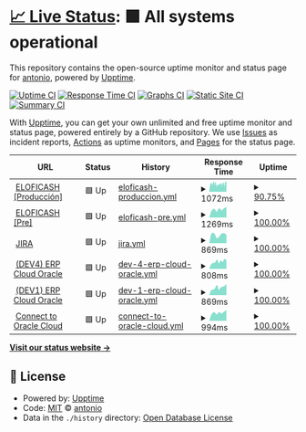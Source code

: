 # [📈 Live Status](https://4ht0h10.github.io/upptime): <!--live status--> **🟩 All systems operational**

This repository contains the open-source uptime monitor and status page for [antonio](https://4ht0h10.github.io/antonio-web/), powered by [Upptime](https://github.com/upptime/upptime).

[![Uptime CI](https://github.com/4ht0h10/upptime/workflows/Uptime%20CI/badge.svg)](https://github.com/4ht0h10/upptime/actions?query=workflow%3A%22Uptime+CI%22)
[![Response Time CI](https://github.com/4ht0h10/upptime/workflows/Response%20Time%20CI/badge.svg)](https://github.com/4ht0h10/upptime/actions?query=workflow%3A%22Response+Time+CI%22)
[![Graphs CI](https://github.com/4ht0h10/upptime/workflows/Graphs%20CI/badge.svg)](https://github.com/4ht0h10/upptime/actions?query=workflow%3A%22Graphs+CI%22)
[![Static Site CI](https://github.com/4ht0h10/upptime/workflows/Static%20Site%20CI/badge.svg)](https://github.com/4ht0h10/upptime/actions?query=workflow%3A%22Static+Site+CI%22)
[![Summary CI](https://github.com/4ht0h10/upptime/workflows/Summary%20CI/badge.svg)](https://github.com/4ht0h10/upptime/actions?query=workflow%3A%22Summary+CI%22)

With [Upptime](https://upptime.js.org), you can get your own unlimited and free uptime monitor and status page, powered entirely by a GitHub repository. We use [Issues](https://github.com/4ht0h10/upptime/issues) as incident reports, [Actions](https://github.com/4ht0h10/upptime/actions) as uptime monitors, and [Pages](https://4ht0h10.github.io/upptime) for the status page.

<!--start: status pages-->
<!-- This summary is generated by Upptime (https://github.com/upptime/upptime) -->
<!-- Do not edit this manually, your changes will be overwritten -->
<!-- prettier-ignore -->
| URL | Status | History | Response Time | Uptime |
| --- | ------ | ------- | ------------- | ------ |
| <img alt="" src="http://www.google.com/s2/favicons?domain=covline.es" height="13"> [ELOFICASH [Producción]](https://prosegur.covline.es/ELOFICASH_PROSEGUR) | 🟩 Up | [eloficash-produccion.yml](https://github.com/4ht0h10/upptime/commits/HEAD/history/eloficash-produccion.yml) | <details><summary><img alt="Response time graph" src="./graphs/eloficash-produccion/response-time-week.png" height="20"> 1072ms</summary><br><a href="https://4ht0h10.github.io/upptime/history/eloficash-produccion"><img alt="Response time 1037" src="https://img.shields.io/endpoint?url=https%3A%2F%2Fraw.githubusercontent.com%2F4ht0h10%2Fupptime%2FHEAD%2Fapi%2Feloficash-produccion%2Fresponse-time.json"></a><br><a href="https://4ht0h10.github.io/upptime/history/eloficash-produccion"><img alt="24-hour response time 1181" src="https://img.shields.io/endpoint?url=https%3A%2F%2Fraw.githubusercontent.com%2F4ht0h10%2Fupptime%2FHEAD%2Fapi%2Feloficash-produccion%2Fresponse-time-day.json"></a><br><a href="https://4ht0h10.github.io/upptime/history/eloficash-produccion"><img alt="7-day response time 1072" src="https://img.shields.io/endpoint?url=https%3A%2F%2Fraw.githubusercontent.com%2F4ht0h10%2Fupptime%2FHEAD%2Fapi%2Feloficash-produccion%2Fresponse-time-week.json"></a><br><a href="https://4ht0h10.github.io/upptime/history/eloficash-produccion"><img alt="30-day response time 1097" src="https://img.shields.io/endpoint?url=https%3A%2F%2Fraw.githubusercontent.com%2F4ht0h10%2Fupptime%2FHEAD%2Fapi%2Feloficash-produccion%2Fresponse-time-month.json"></a><br><a href="https://4ht0h10.github.io/upptime/history/eloficash-produccion"><img alt="1-year response time 1037" src="https://img.shields.io/endpoint?url=https%3A%2F%2Fraw.githubusercontent.com%2F4ht0h10%2Fupptime%2FHEAD%2Fapi%2Feloficash-produccion%2Fresponse-time-year.json"></a></details> | <details><summary><a href="https://4ht0h10.github.io/upptime/history/eloficash-produccion">90.75%</a></summary><a href="https://4ht0h10.github.io/upptime/history/eloficash-produccion"><img alt="All-time uptime 93.69%" src="https://img.shields.io/endpoint?url=https%3A%2F%2Fraw.githubusercontent.com%2F4ht0h10%2Fupptime%2FHEAD%2Fapi%2Feloficash-produccion%2Fuptime.json"></a><br><a href="https://4ht0h10.github.io/upptime/history/eloficash-produccion"><img alt="24-hour uptime 72.68%" src="https://img.shields.io/endpoint?url=https%3A%2F%2Fraw.githubusercontent.com%2F4ht0h10%2Fupptime%2FHEAD%2Fapi%2Feloficash-produccion%2Fuptime-day.json"></a><br><a href="https://4ht0h10.github.io/upptime/history/eloficash-produccion"><img alt="7-day uptime 90.75%" src="https://img.shields.io/endpoint?url=https%3A%2F%2Fraw.githubusercontent.com%2F4ht0h10%2Fupptime%2FHEAD%2Fapi%2Feloficash-produccion%2Fuptime-week.json"></a><br><a href="https://4ht0h10.github.io/upptime/history/eloficash-produccion"><img alt="30-day uptime 94.29%" src="https://img.shields.io/endpoint?url=https%3A%2F%2Fraw.githubusercontent.com%2F4ht0h10%2Fupptime%2FHEAD%2Fapi%2Feloficash-produccion%2Fuptime-month.json"></a><br><a href="https://4ht0h10.github.io/upptime/history/eloficash-produccion"><img alt="1-year uptime 93.69%" src="https://img.shields.io/endpoint?url=https%3A%2F%2Fraw.githubusercontent.com%2F4ht0h10%2Fupptime%2FHEAD%2Fapi%2Feloficash-produccion%2Fuptime-year.json"></a></details>
| <img alt="" src="http://www.google.com/s2/favicons?domain=covline.es" height="13"> [ELOFICASH [Pre]](https://000020.covline.es/ELOFICASH_000020) | 🟩 Up | [eloficash-pre.yml](https://github.com/4ht0h10/upptime/commits/HEAD/history/eloficash-pre.yml) | <details><summary><img alt="Response time graph" src="./graphs/eloficash-pre/response-time-week.png" height="20"> 1269ms</summary><br><a href="https://4ht0h10.github.io/upptime/history/eloficash-pre"><img alt="Response time 1214" src="https://img.shields.io/endpoint?url=https%3A%2F%2Fraw.githubusercontent.com%2F4ht0h10%2Fupptime%2FHEAD%2Fapi%2Feloficash-pre%2Fresponse-time.json"></a><br><a href="https://4ht0h10.github.io/upptime/history/eloficash-pre"><img alt="24-hour response time 1628" src="https://img.shields.io/endpoint?url=https%3A%2F%2Fraw.githubusercontent.com%2F4ht0h10%2Fupptime%2FHEAD%2Fapi%2Feloficash-pre%2Fresponse-time-day.json"></a><br><a href="https://4ht0h10.github.io/upptime/history/eloficash-pre"><img alt="7-day response time 1269" src="https://img.shields.io/endpoint?url=https%3A%2F%2Fraw.githubusercontent.com%2F4ht0h10%2Fupptime%2FHEAD%2Fapi%2Feloficash-pre%2Fresponse-time-week.json"></a><br><a href="https://4ht0h10.github.io/upptime/history/eloficash-pre"><img alt="30-day response time 1535" src="https://img.shields.io/endpoint?url=https%3A%2F%2Fraw.githubusercontent.com%2F4ht0h10%2Fupptime%2FHEAD%2Fapi%2Feloficash-pre%2Fresponse-time-month.json"></a><br><a href="https://4ht0h10.github.io/upptime/history/eloficash-pre"><img alt="1-year response time 1214" src="https://img.shields.io/endpoint?url=https%3A%2F%2Fraw.githubusercontent.com%2F4ht0h10%2Fupptime%2FHEAD%2Fapi%2Feloficash-pre%2Fresponse-time-year.json"></a></details> | <details><summary><a href="https://4ht0h10.github.io/upptime/history/eloficash-pre">100.00%</a></summary><a href="https://4ht0h10.github.io/upptime/history/eloficash-pre"><img alt="All-time uptime 85.24%" src="https://img.shields.io/endpoint?url=https%3A%2F%2Fraw.githubusercontent.com%2F4ht0h10%2Fupptime%2FHEAD%2Fapi%2Feloficash-pre%2Fuptime.json"></a><br><a href="https://4ht0h10.github.io/upptime/history/eloficash-pre"><img alt="24-hour uptime 100.00%" src="https://img.shields.io/endpoint?url=https%3A%2F%2Fraw.githubusercontent.com%2F4ht0h10%2Fupptime%2FHEAD%2Fapi%2Feloficash-pre%2Fuptime-day.json"></a><br><a href="https://4ht0h10.github.io/upptime/history/eloficash-pre"><img alt="7-day uptime 100.00%" src="https://img.shields.io/endpoint?url=https%3A%2F%2Fraw.githubusercontent.com%2F4ht0h10%2Fupptime%2FHEAD%2Fapi%2Feloficash-pre%2Fuptime-week.json"></a><br><a href="https://4ht0h10.github.io/upptime/history/eloficash-pre"><img alt="30-day uptime 92.79%" src="https://img.shields.io/endpoint?url=https%3A%2F%2Fraw.githubusercontent.com%2F4ht0h10%2Fupptime%2FHEAD%2Fapi%2Feloficash-pre%2Fuptime-month.json"></a><br><a href="https://4ht0h10.github.io/upptime/history/eloficash-pre"><img alt="1-year uptime 85.24%" src="https://img.shields.io/endpoint?url=https%3A%2F%2Fraw.githubusercontent.com%2F4ht0h10%2Fupptime%2FHEAD%2Fapi%2Feloficash-pre%2Fuptime-year.json"></a></details>
| <img alt="" src="http://www.google.com/s2/favicons?domain=jira.com" height="13"> [JIRA](https://jira.prosegur.com) | 🟩 Up | [jira.yml](https://github.com/4ht0h10/upptime/commits/HEAD/history/jira.yml) | <details><summary><img alt="Response time graph" src="./graphs/jira/response-time-week.png" height="20"> 869ms</summary><br><a href="https://4ht0h10.github.io/upptime/history/jira"><img alt="Response time 765" src="https://img.shields.io/endpoint?url=https%3A%2F%2Fraw.githubusercontent.com%2F4ht0h10%2Fupptime%2FHEAD%2Fapi%2Fjira%2Fresponse-time.json"></a><br><a href="https://4ht0h10.github.io/upptime/history/jira"><img alt="24-hour response time 861" src="https://img.shields.io/endpoint?url=https%3A%2F%2Fraw.githubusercontent.com%2F4ht0h10%2Fupptime%2FHEAD%2Fapi%2Fjira%2Fresponse-time-day.json"></a><br><a href="https://4ht0h10.github.io/upptime/history/jira"><img alt="7-day response time 869" src="https://img.shields.io/endpoint?url=https%3A%2F%2Fraw.githubusercontent.com%2F4ht0h10%2Fupptime%2FHEAD%2Fapi%2Fjira%2Fresponse-time-week.json"></a><br><a href="https://4ht0h10.github.io/upptime/history/jira"><img alt="30-day response time 778" src="https://img.shields.io/endpoint?url=https%3A%2F%2Fraw.githubusercontent.com%2F4ht0h10%2Fupptime%2FHEAD%2Fapi%2Fjira%2Fresponse-time-month.json"></a><br><a href="https://4ht0h10.github.io/upptime/history/jira"><img alt="1-year response time 765" src="https://img.shields.io/endpoint?url=https%3A%2F%2Fraw.githubusercontent.com%2F4ht0h10%2Fupptime%2FHEAD%2Fapi%2Fjira%2Fresponse-time-year.json"></a></details> | <details><summary><a href="https://4ht0h10.github.io/upptime/history/jira">100.00%</a></summary><a href="https://4ht0h10.github.io/upptime/history/jira"><img alt="All-time uptime 99.98%" src="https://img.shields.io/endpoint?url=https%3A%2F%2Fraw.githubusercontent.com%2F4ht0h10%2Fupptime%2FHEAD%2Fapi%2Fjira%2Fuptime.json"></a><br><a href="https://4ht0h10.github.io/upptime/history/jira"><img alt="24-hour uptime 100.00%" src="https://img.shields.io/endpoint?url=https%3A%2F%2Fraw.githubusercontent.com%2F4ht0h10%2Fupptime%2FHEAD%2Fapi%2Fjira%2Fuptime-day.json"></a><br><a href="https://4ht0h10.github.io/upptime/history/jira"><img alt="7-day uptime 100.00%" src="https://img.shields.io/endpoint?url=https%3A%2F%2Fraw.githubusercontent.com%2F4ht0h10%2Fupptime%2FHEAD%2Fapi%2Fjira%2Fuptime-week.json"></a><br><a href="https://4ht0h10.github.io/upptime/history/jira"><img alt="30-day uptime 100.00%" src="https://img.shields.io/endpoint?url=https%3A%2F%2Fraw.githubusercontent.com%2F4ht0h10%2Fupptime%2FHEAD%2Fapi%2Fjira%2Fuptime-month.json"></a><br><a href="https://4ht0h10.github.io/upptime/history/jira"><img alt="1-year uptime 99.98%" src="https://img.shields.io/endpoint?url=https%3A%2F%2Fraw.githubusercontent.com%2F4ht0h10%2Fupptime%2FHEAD%2Fapi%2Fjira%2Fuptime-year.json"></a></details>
| <img alt="" src="http://www.google.com/s2/favicons?domain=oracle.com" height="13"> [(DEV4) ERP Cloud Oracle](https://emgy-dev4.login.em4.oraclecloud.com/oam/server/obrareq.cgi?encquery%3DlXMni1Qvxm5oWpsjWDFpO4esM%2BXUw720eyQBwFvIRBf3VGg%2FNWXD8kCH%2Fts%2F2pF1Mt42ygKKahxwnncQdzV6oSScEr6GBPDBYBPXclNkqD%2BPb7oJZ3mdm2CWdRWx3%2FjrtpiVrQ9KUdIWnXjMisI3jZfvH5PQyTkNyVMAQnOIT4fyshO3wd4NmhZs4sbLYRk93QbaOYXwA0%2BkFOUBhCCMGoDzhnw1w8ZVAyM2X%2B0%2FvoBxvy6LwX%2BuaoTvPyIAdd19%2B6nnsjyH9FRdJuU7Nol1k0%2F%2FUcdkSEzNgFvOdugeSDjDxLaF7fwcARyVnXECeYZnKsejHSMzrEpSXRBqBnvoF5wLe%2F0g4YTrwYF21x6PN83KSn1TLs8hgm4mr1EN7Eo74xDQ%2BeHvRgGKLVij4Z%2F%2FxX93H2VQQ2HpIve2k953%2BRKn2hPZ%2FxIXBRDweSTLNLh78yDxKi3yUcDlPZ0VPMtPw9zsDq5TEszYvVUcL8Omu7cvtl7Ab%2FSME%2B76zzX9HGWgDhu9K4ZlLxl%2FZbgkQ8OGaLvNn7geLrGjHlgvfFXktrxBVW%2FER9X6aKYZ1kcSAt6N4jjP2YLmvRee1zYsL%2BxB7VCHLJnpm1ux9zhiCy1N2UYNgvgmtowDNIOyyoKSyIQzgNpiZUtZq0wHRwyQy6ISM3bEk2IyZFt4YuQy0di0jHZ%2BTu4GBOwIGmtl6n90MPCg4oEqy7hsq2JFAwyJ%2FfA73rD1lrnA371cPW7PaIp0EzWHo3trKcN5L0Ix04WWOuLREHQc4Jd2pu3E60jCX%2FQkykqF0MQyrz4ssnnjst5Fuagvva0Wq%2FjkRTwFNZPoJFtp2szozCBVMNrOgxGENr7zXjM8C0rnL2JbWXZH7hKHOdraX%2B%2F0OnUoWW6P6sv54EJUImMgZaT9e%2FPiZjOiGiEIXx7%2FKZO6UaeMWOzz%2B7hbcwoidwerTI6KRgvu%2FRKbltk6tbV5GvhhDBeu2jtPncs4Mbo2Rjw8bryDUIPeOnnoIi5XAMByxOOOOxZnf17XE7JPBL%2BznBhZZWhxD0ec2tJbqVVdSOnvrFZthDUg66GrSPaou9jFzfzxQoZmfcCDoXXPWTC6whTramx3y%2FG0eFWDFLK9Py1wt74mHg5fottoxm3dDYm3kOqqo1nONq%2BK3Pd50NsX5YimdDb2YKDScFZhs6Iw%2FR9vhVtNcs%2F7yrTSFfKm5yYbFBKVRHa2syxB8GL%2BlAk2R3JVqkjrjSIOFati1lm4Rfzr9sUelstmfEkEV5ZU%2B2x%2BXXT9PkIuxVb%2BfEiNRqvoinzU2TnD5ZSW33o6bgsw1qJ69cRRNIGSY6lZ82SzEw9kyfuEl8hjGMvbb%2F59WmkS8t8K8Qn9FkYOrMlTxICjwVjCKxqQSJWiwTRQU8Bi4EI0HI%2BY2K58FGoRCv%2BueWaYtOtJ6mt4KCA6iYXBDQDm%2FLHdLEong2sTxHpyWbU%2Bo0bxSRTfKqwRCNA446bio9aL3qC6CvTj713jEOhg2qYVE8Den3kO%2BEqw%2F0agy%2BJ2Jd2PHuldXJPY6XXXEPzYr%2BRWghnMz%2FwmbEJYmj9lbREFXmzKcpIFLUj7gaCgk5ouh%2Fkiu2GCeBUDcoST%2BdEGOJDcfXl8x7DmCyAP02hPoMhyMEap7OrK6xgrxjamY8NZBzKFquV%2BTusCy9fSennV%20agentid%3DOraFusionApp_11AG%20ver%3D1%20crmethod%3D2%26cksum%3D60468a85b760abdbd5d764050959596a8a04f172&ECID-Context=1.005qyih99mB1VcE5v7h8iX0002Uw000HOC%3BkXjE) | 🟩 Up | [dev-4-erp-cloud-oracle.yml](https://github.com/4ht0h10/upptime/commits/HEAD/history/dev-4-erp-cloud-oracle.yml) | <details><summary><img alt="Response time graph" src="./graphs/dev-4-erp-cloud-oracle/response-time-week.png" height="20"> 808ms</summary><br><a href="https://4ht0h10.github.io/upptime/history/dev-4-erp-cloud-oracle"><img alt="Response time 728" src="https://img.shields.io/endpoint?url=https%3A%2F%2Fraw.githubusercontent.com%2F4ht0h10%2Fupptime%2FHEAD%2Fapi%2Fdev-4-erp-cloud-oracle%2Fresponse-time.json"></a><br><a href="https://4ht0h10.github.io/upptime/history/dev-4-erp-cloud-oracle"><img alt="24-hour response time 901" src="https://img.shields.io/endpoint?url=https%3A%2F%2Fraw.githubusercontent.com%2F4ht0h10%2Fupptime%2FHEAD%2Fapi%2Fdev-4-erp-cloud-oracle%2Fresponse-time-day.json"></a><br><a href="https://4ht0h10.github.io/upptime/history/dev-4-erp-cloud-oracle"><img alt="7-day response time 808" src="https://img.shields.io/endpoint?url=https%3A%2F%2Fraw.githubusercontent.com%2F4ht0h10%2Fupptime%2FHEAD%2Fapi%2Fdev-4-erp-cloud-oracle%2Fresponse-time-week.json"></a><br><a href="https://4ht0h10.github.io/upptime/history/dev-4-erp-cloud-oracle"><img alt="30-day response time 754" src="https://img.shields.io/endpoint?url=https%3A%2F%2Fraw.githubusercontent.com%2F4ht0h10%2Fupptime%2FHEAD%2Fapi%2Fdev-4-erp-cloud-oracle%2Fresponse-time-month.json"></a><br><a href="https://4ht0h10.github.io/upptime/history/dev-4-erp-cloud-oracle"><img alt="1-year response time 728" src="https://img.shields.io/endpoint?url=https%3A%2F%2Fraw.githubusercontent.com%2F4ht0h10%2Fupptime%2FHEAD%2Fapi%2Fdev-4-erp-cloud-oracle%2Fresponse-time-year.json"></a></details> | <details><summary><a href="https://4ht0h10.github.io/upptime/history/dev-4-erp-cloud-oracle">100.00%</a></summary><a href="https://4ht0h10.github.io/upptime/history/dev-4-erp-cloud-oracle"><img alt="All-time uptime 99.47%" src="https://img.shields.io/endpoint?url=https%3A%2F%2Fraw.githubusercontent.com%2F4ht0h10%2Fupptime%2FHEAD%2Fapi%2Fdev-4-erp-cloud-oracle%2Fuptime.json"></a><br><a href="https://4ht0h10.github.io/upptime/history/dev-4-erp-cloud-oracle"><img alt="24-hour uptime 100.00%" src="https://img.shields.io/endpoint?url=https%3A%2F%2Fraw.githubusercontent.com%2F4ht0h10%2Fupptime%2FHEAD%2Fapi%2Fdev-4-erp-cloud-oracle%2Fuptime-day.json"></a><br><a href="https://4ht0h10.github.io/upptime/history/dev-4-erp-cloud-oracle"><img alt="7-day uptime 100.00%" src="https://img.shields.io/endpoint?url=https%3A%2F%2Fraw.githubusercontent.com%2F4ht0h10%2Fupptime%2FHEAD%2Fapi%2Fdev-4-erp-cloud-oracle%2Fuptime-week.json"></a><br><a href="https://4ht0h10.github.io/upptime/history/dev-4-erp-cloud-oracle"><img alt="30-day uptime 99.73%" src="https://img.shields.io/endpoint?url=https%3A%2F%2Fraw.githubusercontent.com%2F4ht0h10%2Fupptime%2FHEAD%2Fapi%2Fdev-4-erp-cloud-oracle%2Fuptime-month.json"></a><br><a href="https://4ht0h10.github.io/upptime/history/dev-4-erp-cloud-oracle"><img alt="1-year uptime 99.47%" src="https://img.shields.io/endpoint?url=https%3A%2F%2Fraw.githubusercontent.com%2F4ht0h10%2Fupptime%2FHEAD%2Fapi%2Fdev-4-erp-cloud-oracle%2Fuptime-year.json"></a></details>
| <img alt="" src="http://www.google.com/s2/favicons?domain=oracle.com" height="13"> [(DEV1) ERP Cloud Oracle](https://emgy-dev1.login.em4.oraclecloud.com/oam/server/obrareq.cgi?encquery%3DhCk42oj5o6k5ME7nxG8VEjFM3uApy2uiG48m1ja%2BGkVNVzvGwzxp8sD8wQeSsTKq3RExjwQYgfUavRDv65FdVZ2NsDONcS2ZIcv%2FWQHwcSUWDKM76PmaouXJsH3HG7jlVrunAv7ot5hSBIivmUpZERQh5GnX8u3%2BvaAjsGoAdzlXZvexlL0Z%2FYb19kXngVXR72NqgAlfmI9gfAdG%2FfQfahIY3eAFHZSyeLtL7Ad8MsuBGhNs%2BYbM9Ks8eESjyx%2F0Mn4iHXdhO%2Bb%2BOGY4vxij2u7FeERZa8oVX%2BttTB6zGqb20czexwG7O28BAK99INmCAEq29o3bvy8MhCTWEJ7BviHqiE%2Fby2XlkHGh%2FxjyJH4Ob7iBDTvbNrlMqpIZTCAdeJHwJWf38HLj5PQNvCPaY1BNpQrXeTE37nsPCNCMbT%2FVhpw%2BcEdB%2BVH5fvCbhLTOmPWyLYGZFosDSPw0sAA9bA37M4%2FVT4oIaNOTNkVmGYF10djpjM9PDoJGXU1jUZPXn%2BRYgoJGv8H1MbVtxHuWuefEvTL8R52WAsLRjSD81QzzyMjJMJQgDxj6Bgwc3Wst1jJbxm81uBH%2BjjTg4pefu24Pb2X6LN1MNLQ9QS0gSI4aWyzfp2D6h%2BZ6jxl5d3HKUU0eE9UszKwhthv8oPoMmf5AXcr1i5vZWJmfTKI4UkZnQNdyvyX9V0kukVyJFF%2BZxGPq1LreU6gp8sG7lRSiUNDh%2BvErkAN%2F38gJyMZYABNenykDzG4N4yGMrKVzthXsNdACFx7WvzUdirrnVe7oCb9r3W52Vn1pnZftjrUCn5EMEnX%2F2jxSEaXCelkVQ%2Bhq0lZWHMrh274gOLKK91uZK9VD1Si9oJaIRXPjl4%2FReSrpEJzZ9WgXakL81bQYA4sQKkUq38siuvA7U9JmoplhQcOujajpLV85k%2B0lf%2FJNzfBHrG59YSclaOvBVA%2BtkD3ZGTEyEJ9bcFUi3NrCLsQuoH4yURwdKE8X5woMODq07iYrvl6t407Icdlt0IWtEig2Z8nIn3XpxjQQV%2BIuf361s%2BHMIeggYqL7BRVAkkyvs4VWy7WBKjnOC7ysyVf0rD%2Fm7C8aLdPsKMlgiefoB8wySgtr%2Fjn1DgMkiUXgwaVxqQfbM2uE0kXWte2YDcl2pyL3tq7f46g%2BeCV0bC%2F1qzIDwhIl9xsMJQlNBoLobpNNCJN%2BG4dNupTxGu9Ty8ONnVd%2F0cOdJw00qdJmfigOfOqYuEJ6z1GGpwrd6pU4HO0vlXQSKcpFrYinB07iOw%2BzZlUZyJ7PJxrBDwv%2B93gQIz2pQD0gPRolwDQsFr8u9GZylwfpE66lYsj%2Bt42SglxVoMUu5wiLVMBpRdwMz50x%2B8vDseRaWWSpEUgNJHmSx3awwqYngdMDg2iJ53UskprWyhixW5fOeC1krvXDQ5D9QY%2F6TsQr7Sjb0drquCwT3umzP041091THmB0LAAaEwyEFvLsbKtMU3D5gN6i77J7pyP%2BBgpuQrVyLfJIfC3o3pi3zjh0lyN%2FVLgwntyxm21BezPaRTVYo7lAJ18FGJCzDbrQ%2BWMf6VVaT97qupB4pqtAR223jHovWJDiRi%2FEV4jFxQIKrpjg29izhCG4TZgMOms2%2BfC%2B7%2FRtOuZLBzTvbLzRnG9ilRt%2B7wfgkuxyl26C4vm5%20agentid%3DOraFusionApp_11AG%20ver%3D1%20crmethod%3D2%26cksum%3D4db72e6c0254135a5c8b43f19ada1b05d7638d66&ECID-Context=1.005xR2MrrLzAhK7_vHh8iX0001OS0001iQ%3BkXjE) | 🟩 Up | [dev-1-erp-cloud-oracle.yml](https://github.com/4ht0h10/upptime/commits/HEAD/history/dev-1-erp-cloud-oracle.yml) | <details><summary><img alt="Response time graph" src="./graphs/dev-1-erp-cloud-oracle/response-time-week.png" height="20"> 869ms</summary><br><a href="https://4ht0h10.github.io/upptime/history/dev-1-erp-cloud-oracle"><img alt="Response time 827" src="https://img.shields.io/endpoint?url=https%3A%2F%2Fraw.githubusercontent.com%2F4ht0h10%2Fupptime%2FHEAD%2Fapi%2Fdev-1-erp-cloud-oracle%2Fresponse-time.json"></a><br><a href="https://4ht0h10.github.io/upptime/history/dev-1-erp-cloud-oracle"><img alt="24-hour response time 1159" src="https://img.shields.io/endpoint?url=https%3A%2F%2Fraw.githubusercontent.com%2F4ht0h10%2Fupptime%2FHEAD%2Fapi%2Fdev-1-erp-cloud-oracle%2Fresponse-time-day.json"></a><br><a href="https://4ht0h10.github.io/upptime/history/dev-1-erp-cloud-oracle"><img alt="7-day response time 869" src="https://img.shields.io/endpoint?url=https%3A%2F%2Fraw.githubusercontent.com%2F4ht0h10%2Fupptime%2FHEAD%2Fapi%2Fdev-1-erp-cloud-oracle%2Fresponse-time-week.json"></a><br><a href="https://4ht0h10.github.io/upptime/history/dev-1-erp-cloud-oracle"><img alt="30-day response time 840" src="https://img.shields.io/endpoint?url=https%3A%2F%2Fraw.githubusercontent.com%2F4ht0h10%2Fupptime%2FHEAD%2Fapi%2Fdev-1-erp-cloud-oracle%2Fresponse-time-month.json"></a><br><a href="https://4ht0h10.github.io/upptime/history/dev-1-erp-cloud-oracle"><img alt="1-year response time 827" src="https://img.shields.io/endpoint?url=https%3A%2F%2Fraw.githubusercontent.com%2F4ht0h10%2Fupptime%2FHEAD%2Fapi%2Fdev-1-erp-cloud-oracle%2Fresponse-time-year.json"></a></details> | <details><summary><a href="https://4ht0h10.github.io/upptime/history/dev-1-erp-cloud-oracle">100.00%</a></summary><a href="https://4ht0h10.github.io/upptime/history/dev-1-erp-cloud-oracle"><img alt="All-time uptime 99.29%" src="https://img.shields.io/endpoint?url=https%3A%2F%2Fraw.githubusercontent.com%2F4ht0h10%2Fupptime%2FHEAD%2Fapi%2Fdev-1-erp-cloud-oracle%2Fuptime.json"></a><br><a href="https://4ht0h10.github.io/upptime/history/dev-1-erp-cloud-oracle"><img alt="24-hour uptime 100.00%" src="https://img.shields.io/endpoint?url=https%3A%2F%2Fraw.githubusercontent.com%2F4ht0h10%2Fupptime%2FHEAD%2Fapi%2Fdev-1-erp-cloud-oracle%2Fuptime-day.json"></a><br><a href="https://4ht0h10.github.io/upptime/history/dev-1-erp-cloud-oracle"><img alt="7-day uptime 100.00%" src="https://img.shields.io/endpoint?url=https%3A%2F%2Fraw.githubusercontent.com%2F4ht0h10%2Fupptime%2FHEAD%2Fapi%2Fdev-1-erp-cloud-oracle%2Fuptime-week.json"></a><br><a href="https://4ht0h10.github.io/upptime/history/dev-1-erp-cloud-oracle"><img alt="30-day uptime 99.70%" src="https://img.shields.io/endpoint?url=https%3A%2F%2Fraw.githubusercontent.com%2F4ht0h10%2Fupptime%2FHEAD%2Fapi%2Fdev-1-erp-cloud-oracle%2Fuptime-month.json"></a><br><a href="https://4ht0h10.github.io/upptime/history/dev-1-erp-cloud-oracle"><img alt="1-year uptime 99.29%" src="https://img.shields.io/endpoint?url=https%3A%2F%2Fraw.githubusercontent.com%2F4ht0h10%2Fupptime%2FHEAD%2Fapi%2Fdev-1-erp-cloud-oracle%2Fuptime-year.json"></a></details>
| <img alt="" src="http://www.google.com/s2/favicons?domain=oracle.com" height="13"> [Connect to Oracle Cloud](https://login.em2.oraclecloud.com/oam/server/obrareq.cgi?encquery%3DSarTfgaOuHg9MY%2BHN7J3jxfpapXzdzmWFmTs550vZluCMcdQOQ%2FwdvzXoHFg6JxWZcGlxTeTaxznB7oBW%2FFbzduJHRLMSwhTYjK5g4bXd9Hk0nrxjqYl5yHxTDJGOTCAf0gekwbq0DbbZtfigk2QIfx61vQQDCCydCyJasvZWuMEa5dOyP%2B%2BhqwojGCZWx31KjdQNBqPB6xVP%2FHDDfAm7o5Wd%2Bg7zVpQSABHoP%2FkXXTmxxqrcecAEYqNzolY2dns%2BQC4mLG9N0jgln2dxgmQQM%2Bx4ByDVaEj4cT43G0Qnv%2BZazBThBR%2Bouu9ycMkpjUl%20agentid%3DPlanning_WG%20ver%3D1%20crmethod%3D2%26cksum%3Dd665189fc8fd2eea97ab903ac055731733c6f5d9) | 🟩 Up | [connect-to-oracle-cloud.yml](https://github.com/4ht0h10/upptime/commits/HEAD/history/connect-to-oracle-cloud.yml) | <details><summary><img alt="Response time graph" src="./graphs/connect-to-oracle-cloud/response-time-week.png" height="20"> 994ms</summary><br><a href="https://4ht0h10.github.io/upptime/history/connect-to-oracle-cloud"><img alt="Response time 904" src="https://img.shields.io/endpoint?url=https%3A%2F%2Fraw.githubusercontent.com%2F4ht0h10%2Fupptime%2FHEAD%2Fapi%2Fconnect-to-oracle-cloud%2Fresponse-time.json"></a><br><a href="https://4ht0h10.github.io/upptime/history/connect-to-oracle-cloud"><img alt="24-hour response time 1291" src="https://img.shields.io/endpoint?url=https%3A%2F%2Fraw.githubusercontent.com%2F4ht0h10%2Fupptime%2FHEAD%2Fapi%2Fconnect-to-oracle-cloud%2Fresponse-time-day.json"></a><br><a href="https://4ht0h10.github.io/upptime/history/connect-to-oracle-cloud"><img alt="7-day response time 994" src="https://img.shields.io/endpoint?url=https%3A%2F%2Fraw.githubusercontent.com%2F4ht0h10%2Fupptime%2FHEAD%2Fapi%2Fconnect-to-oracle-cloud%2Fresponse-time-week.json"></a><br><a href="https://4ht0h10.github.io/upptime/history/connect-to-oracle-cloud"><img alt="30-day response time 944" src="https://img.shields.io/endpoint?url=https%3A%2F%2Fraw.githubusercontent.com%2F4ht0h10%2Fupptime%2FHEAD%2Fapi%2Fconnect-to-oracle-cloud%2Fresponse-time-month.json"></a><br><a href="https://4ht0h10.github.io/upptime/history/connect-to-oracle-cloud"><img alt="1-year response time 904" src="https://img.shields.io/endpoint?url=https%3A%2F%2Fraw.githubusercontent.com%2F4ht0h10%2Fupptime%2FHEAD%2Fapi%2Fconnect-to-oracle-cloud%2Fresponse-time-year.json"></a></details> | <details><summary><a href="https://4ht0h10.github.io/upptime/history/connect-to-oracle-cloud">100.00%</a></summary><a href="https://4ht0h10.github.io/upptime/history/connect-to-oracle-cloud"><img alt="All-time uptime 100.00%" src="https://img.shields.io/endpoint?url=https%3A%2F%2Fraw.githubusercontent.com%2F4ht0h10%2Fupptime%2FHEAD%2Fapi%2Fconnect-to-oracle-cloud%2Fuptime.json"></a><br><a href="https://4ht0h10.github.io/upptime/history/connect-to-oracle-cloud"><img alt="24-hour uptime 100.00%" src="https://img.shields.io/endpoint?url=https%3A%2F%2Fraw.githubusercontent.com%2F4ht0h10%2Fupptime%2FHEAD%2Fapi%2Fconnect-to-oracle-cloud%2Fuptime-day.json"></a><br><a href="https://4ht0h10.github.io/upptime/history/connect-to-oracle-cloud"><img alt="7-day uptime 100.00%" src="https://img.shields.io/endpoint?url=https%3A%2F%2Fraw.githubusercontent.com%2F4ht0h10%2Fupptime%2FHEAD%2Fapi%2Fconnect-to-oracle-cloud%2Fuptime-week.json"></a><br><a href="https://4ht0h10.github.io/upptime/history/connect-to-oracle-cloud"><img alt="30-day uptime 100.00%" src="https://img.shields.io/endpoint?url=https%3A%2F%2Fraw.githubusercontent.com%2F4ht0h10%2Fupptime%2FHEAD%2Fapi%2Fconnect-to-oracle-cloud%2Fuptime-month.json"></a><br><a href="https://4ht0h10.github.io/upptime/history/connect-to-oracle-cloud"><img alt="1-year uptime 100.00%" src="https://img.shields.io/endpoint?url=https%3A%2F%2Fraw.githubusercontent.com%2F4ht0h10%2Fupptime%2FHEAD%2Fapi%2Fconnect-to-oracle-cloud%2Fuptime-year.json"></a></details>

<!--end: status pages-->

[**Visit our status website →**](https://4ht0h10.github.io/upptime)

## 📄 License

- Powered by: [Upptime](https://github.com/upptime/upptime)
- Code: [MIT](./LICENSE) © [antonio](https://4ht0h10.github.io/antonio-web/)
- Data in the `./history` directory: [Open Database License](https://opendatacommons.org/licenses/odbl/1-0/)
